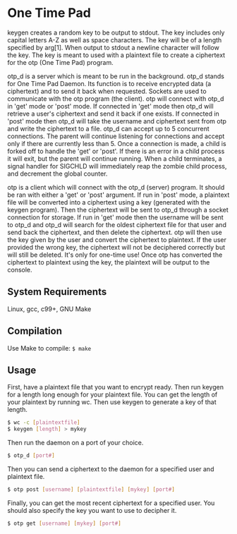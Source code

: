 # One Time Pad

keygen creates a random key to be output to stdout. The key includes only capital letters A-Z as well as space characters. The key will be of a length specified by arg[1].
When output to stdout a newline character will follow the key. The key is meant to used with a plaintext file to create a ciphertext for the otp (One Time Pad) program.

otp_d is a server which is meant to be run in the background. otp_d stands for One Time Pad Daemon. Its function is to receive encrypted data (a ciphertext) and to send it back when requested. Sockets are used to communicate with the otp program (the client). otp will connect with otp_d in 'get' mode or 'post' mode. If connected in 'get' mode then otp_d will retrieve a user's ciphertext and send it back if one exists. If connected in 'post' mode then otp_d will take the username and ciphertext sent from otp and write the ciphertext to a file. otp_d can accept up to 5 concurrent connections. The parent will continue listening for connections and accept only if there are currently less than 5. Once a connection is made, a child is forked off to handle the 'get' or 'post'. If there is an error in a child process it will exit, but the parent will continue running. When a child terminates, a signal handler for SIGCHLD will immediately reap the zombie child process, and decrement the global counter.

otp is a client which will connect with the otp_d (server) program. It should be ran with either a 'get' or 'post' argument. If run in 'post' mode, a plaintext file will be converted into a ciphertext using a key (generated with the keygen program). Then the ciphertext will be sent to otp_d through a socket connection for storage. If run in 'get' mode then the username will be sent to otp_d and otp_d will search for the oldest ciphertext file for that user and send back the ciphertext, and then delete the ciphertext. otp will then use the key given by the user and convert the ciphertext to plaintext. If the user provided the wrong key, the ciphertext will not be deciphered correctly but will still be deleted. It's only for one-time use! Once otp has converted the ciphertext to plaintext using the key, the plaintext will be output to the console.

## System Requirements

Linux, gcc, c99+, GNU Make

## Compilation

Use Make to compile: `$ make`

## Usage

First, have a plaintext file that you want to encrypt ready. Then run keygen for a length long enough for your plaintext file. You can get the length of your plaintext by running wc.  Then use keygen to generate a key of that length.
```bash
$ wc -c [plaintextfile]
$ keygen [length] > mykey
```
Then run the daemon on a port of your choice.
```bash
$ otp_d [port#]
```

Then you can send a ciphertext to the daemon for a specified user and plaintext file.
```bash
$ otp post [username] [plaintextfile] [mykey] [port#]
```

Finally, you can get the most recent ciphertext for a specified user. You should also specify the key you want to use to decipher it.
```bash
$ otp get [username] [mykey] [port#]
```
